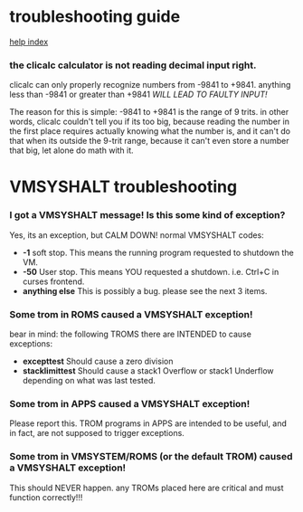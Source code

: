 # troubleshooting guide
[help index](index.md)
### the clicalc calculator is not reading decimal input right.
clicalc can only properly recognize numbers from -9841 to +9841. anything less
than -9841 or greater than +9841 _WILL LEAD TO FAULTY INPUT!_

The reason for this is simple: -9841 to +9841 is the range of 9 trits.
in other words, clicalc couldn't tell you if its too big, because reading
the number in the first place requires actually knowing what the number is,
and it can't do that when its outside the 9-trit range, because it can't even
store a number that big, let alone do math with it.

# VMSYSHALT troubleshooting

### I got a VMSYSHALT message! Is this some kind of exception?
Yes, its an exception, but CALM DOWN! normal VMSYSHALT codes:
- __-1__ soft stop. This means the running program requested to shutdown the VM.
- __-50__ User stop. This means YOU requested a shutdown. i.e. Ctrl+C in curses frontend.
- __anything else__ This is possibly a bug. please see the next 3 items.

### Some trom in ROMS caused a VMSYSHALT exception!
bear in mind: the following TROMS there are INTENDED to cause exceptions:
- __excepttest__ Should cause a zero division
- __stacklimittest__ Should cause a stack1 Overflow or stack1 Underflow depending on what was last tested.

### Some trom in APPS caused a VMSYSHALT exception!
Please report this. TROM programs in APPS are intended to be useful, and in fact, 
are not supposed to trigger exceptions.

### Some trom in VMSYSTEM/ROMS (or the default TROM) caused a VMSYSHALT exception!
This should NEVER happen. any TROMs placed here are critical
and must function correctly!!!